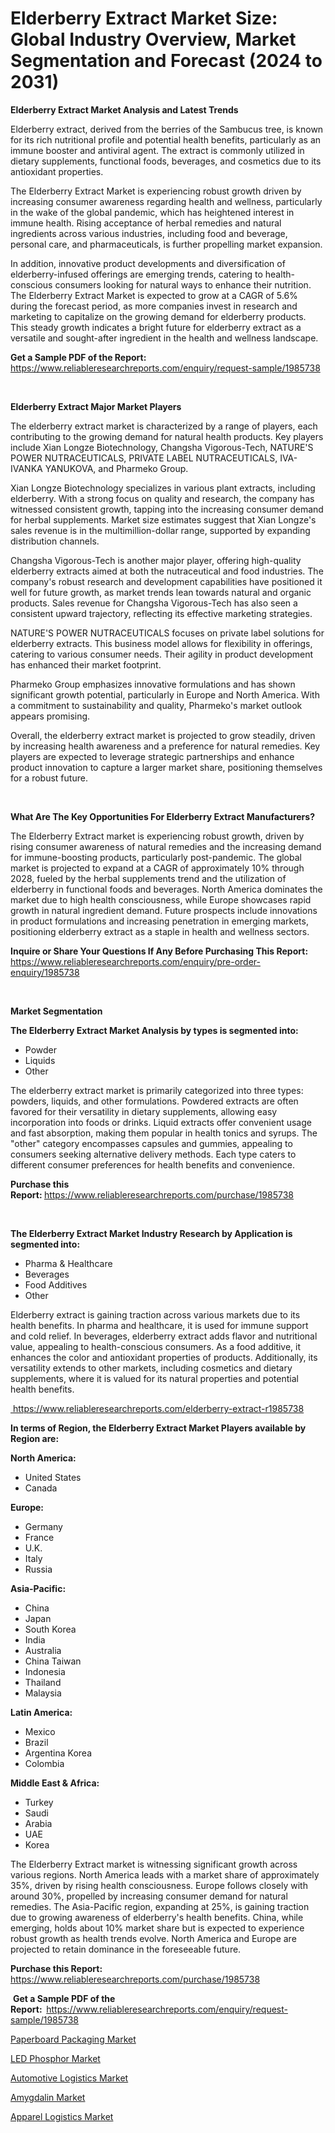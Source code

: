 <p><h1>Elderberry Extract Market Size: Global Industry Overview, Market Segmentation and Forecast (2024 to 2031)</h1></p><p><strong>Elderberry Extract Market Analysis and Latest Trends</strong></p>
<p><p>Elderberry extract, derived from the berries of the Sambucus tree, is known for its rich nutritional profile and potential health benefits, particularly as an immune booster and antiviral agent. The extract is commonly utilized in dietary supplements, functional foods, beverages, and cosmetics due to its antioxidant properties.</p><p>The Elderberry Extract Market is experiencing robust growth driven by increasing consumer awareness regarding health and wellness, particularly in the wake of the global pandemic, which has heightened interest in immune health. Rising acceptance of herbal remedies and natural ingredients across various industries, including food and beverage, personal care, and pharmaceuticals, is further propelling market expansion.</p><p>In addition, innovative product developments and diversification of elderberry-infused offerings are emerging trends, catering to health-conscious consumers looking for natural ways to enhance their nutrition. The Elderberry Extract Market is expected to grow at a CAGR of 5.6% during the forecast period, as more companies invest in research and marketing to capitalize on the growing demand for elderberry products. This steady growth indicates a bright future for elderberry extract as a versatile and sought-after ingredient in the health and wellness landscape.</p></p>
<p><strong>Get a Sample PDF of the Report:&nbsp;</strong> <a href="https://www.reliableresearchreports.com/enquiry/request-sample/1985738?utm_campaign=5&utm_medium=2&utm_source=Github&utm_content=ia&utm_term=15112024&utm_id=elderberry-extract">https://www.reliableresearchreports.com/enquiry/request-sample/1985738</a></p>
<p>&nbsp;</p>
<p><strong>Elderberry Extract Major Market Players</strong></p>
<p><p>The elderberry extract market is characterized by a range of players, each contributing to the growing demand for natural health products. Key players include Xian Longze Biotechnology, Changsha Vigorous-Tech, NATURE'S POWER NUTRACEUTICALS, PRIVATE LABEL NUTRACEUTICALS, IVA-IVANKA YANUKOVA, and Pharmeko Group.</p><p>Xian Longze Biotechnology specializes in various plant extracts, including elderberry. With a strong focus on quality and research, the company has witnessed consistent growth, tapping into the increasing consumer demand for herbal supplements. Market size estimates suggest that Xian Longze's sales revenue is in the multimillion-dollar range, supported by expanding distribution channels.</p><p>Changsha Vigorous-Tech is another major player, offering high-quality elderberry extracts aimed at both the nutraceutical and food industries. The company's robust research and development capabilities have positioned it well for future growth, as market trends lean towards natural and organic products. Sales revenue for Changsha Vigorous-Tech has also seen a consistent upward trajectory, reflecting its effective marketing strategies.</p><p>NATURE'S POWER NUTRACEUTICALS focuses on private label solutions for elderberry extracts. This business model allows for flexibility in offerings, catering to various consumer needs. Their agility in product development has enhanced their market footprint. </p><p>Pharmeko Group emphasizes innovative formulations and has shown significant growth potential, particularly in Europe and North America. With a commitment to sustainability and quality, Pharmeko's market outlook appears promising.</p><p>Overall, the elderberry extract market is projected to grow steadily, driven by increasing health awareness and a preference for natural remedies. Key players are expected to leverage strategic partnerships and enhance product innovation to capture a larger market share, positioning themselves for a robust future.</p></p>
<p>&nbsp;</p>
<p><strong>What Are The Key Opportunities For Elderberry Extract Manufacturers?</strong></p>
<p><p>The Elderberry Extract market is experiencing robust growth, driven by rising consumer awareness of natural remedies and the increasing demand for immune-boosting products, particularly post-pandemic. The global market is projected to expand at a CAGR of approximately 10% through 2028, fueled by the herbal supplements trend and the utilization of elderberry in functional foods and beverages. North America dominates the market due to high health consciousness, while Europe showcases rapid growth in natural ingredient demand. Future prospects include innovations in product formulations and increasing penetration in emerging markets, positioning elderberry extract as a staple in health and wellness sectors.</p></p>
<p><strong>Inquire or Share Your Questions If Any Before Purchasing This Report:</strong> <a href="https://www.reliableresearchreports.com/enquiry/pre-order-enquiry/1985738?utm_campaign=5&utm_medium=2&utm_source=Github&utm_content=ia&utm_term=15112024&utm_id=elderberry-extract">https://www.reliableresearchreports.com/enquiry/pre-order-enquiry/1985738</a></p>
<p>&nbsp;</p>
<p><strong>Market Segmentation</strong></p>
<p><strong>The Elderberry Extract Market Analysis by types is segmented into:</strong></p>
<p><ul><li>Powder</li><li>Liquids</li><li>Other</li></ul></p>
<p><p>The elderberry extract market is primarily categorized into three types: powders, liquids, and other formulations. Powdered extracts are often favored for their versatility in dietary supplements, allowing easy incorporation into foods or drinks. Liquid extracts offer convenient usage and fast absorption, making them popular in health tonics and syrups. The "other" category encompasses capsules and gummies, appealing to consumers seeking alternative delivery methods. Each type caters to different consumer preferences for health benefits and convenience.</p></p>
<p><strong>Purchase this Report:&nbsp;</strong><a href="https://www.reliableresearchreports.com/purchase/1985738?utm_campaign=5&utm_medium=2&utm_source=Github&utm_content=ia&utm_term=15112024&utm_id=elderberry-extract">https://www.reliableresearchreports.com/purchase/1985738</a></p>
<p>&nbsp;</p>
<p><strong>The Elderberry Extract Market Industry Research by Application is segmented into:</strong></p>
<p><ul><li>Pharma & Healthcare</li><li>Beverages</li><li>Food Additives</li><li>Other</li></ul></p>
<p><p>Elderberry extract is gaining traction across various markets due to its health benefits. In pharma and healthcare, it is used for immune support and cold relief. In beverages, elderberry extract adds flavor and nutritional value, appealing to health-conscious consumers. As a food additive, it enhances the color and antioxidant properties of products. Additionally, its versatility extends to other markets, including cosmetics and dietary supplements, where it is valued for its natural properties and potential health benefits.</p></p>
<p><a href="https://www.reliableresearchreports.com/elderberry-extract-r1985738?utm_campaign=5&utm_medium=2&utm_source=Github&utm_content=ia&utm_term=15112024&utm_id=elderberry-extract">&nbsp;https://www.reliableresearchreports.com/elderberry-extract-r1985738</a></p>
<p><strong>In terms of Region, the Elderberry Extract Market Players available by Region are:</strong></p>
<p>
    <p> <strong> North America: </strong>
        <ul>
            <li>United States</li>
            <li>Canada</li>
        </ul>
        </p> 
    <p> <strong> Europe: </strong>
        <ul>
            <li>Germany</li>
            <li>France</li>
            <li>U.K.</li>
            <li>Italy</li>
            <li>Russia</li>
        </ul>
        </p> 
    <p> <strong> Asia-Pacific: </strong>
        <ul>
            <li>China</li>
            <li>Japan</li>
            <li>South Korea</li>
            <li>India</li>
            <li>Australia</li>
            <li>China Taiwan</li>
            <li>Indonesia</li>
            <li>Thailand</li>
            <li>Malaysia</li>
        </ul>
        </p> 
    <p> <strong> Latin America: </strong>
        <ul>
            <li>Mexico</li>
            <li>Brazil</li>
            <li>Argentina Korea</li>
            <li>Colombia</li>
        </ul>
        </p> 
    <p> <strong> Middle East & Africa: </strong>
        <ul>
            <li>Turkey</li>
            <li>Saudi</li>
            <li>Arabia</li>
            <li>UAE</li>
            <li>Korea</li>
        </ul>
    </p>
    </p>
<p><p>The Elderberry Extract market is witnessing significant growth across various regions. North America leads with a market share of approximately 35%, driven by rising health consciousness. Europe follows closely with around 30%, propelled by increasing consumer demand for natural remedies. The Asia-Pacific region, expanding at 25%, is gaining traction due to growing awareness of elderberry's health benefits. China, while emerging, holds about 10% market share but is expected to experience robust growth as health trends evolve. North America and Europe are projected to retain dominance in the foreseeable future.</p></p>
<p><strong>Purchase this Report: </strong><a href="https://www.reliableresearchreports.com/purchase/1985738?utm_campaign=5&utm_medium=2&utm_source=Github&utm_content=ia&utm_term=15112024&utm_id=elderberry-extract">https://www.reliableresearchreports.com/purchase/1985738</a></p>
<p>&nbsp;<strong>Get a Sample PDF of the Report:&nbsp;&nbsp;</strong><a href="https://www.reliableresearchreports.com/enquiry/request-sample/1985738?utm_campaign=5&utm_medium=2&utm_source=Github&utm_content=ia&utm_term=15112024&utm_id=elderberry-extract">https://www.reliableresearchreports.com/enquiry/request-sample/1985738</a></p>
<p><strong></strong></p>
<p><p><a href="https://www.linkedin.com/pulse/top-trends-transforming-paperboard-packaging-market-2024-2031-be0me?utm_campaign=5&utm_medium=2&utm_source=Github&utm_content=ia&utm_term=15112024&utm_id=elderberry-extract">Paperboard Packaging Market</a></p><p><a href="https://www.linkedin.com/pulse/investment-opportunities-led-phosphor-sector-risk-analysis-roi-cgvte?utm_campaign=5&utm_medium=2&utm_source=Github&utm_content=ia&utm_term=15112024&utm_id=elderberry-extract">LED Phosphor Market</a></p><p><a href="https://issuu.com/reportprime-2/docs/automotive-logistics-market-size-20_917e643f6f9371?utm_campaign=5&utm_medium=2&utm_source=Github&utm_content=ia&utm_term=15112024&utm_id=elderberry-extract">Automotive Logistics Market</a></p><p><a href="https://github.com/lylyparadise/Market-Research-Report-List-5/blob/main/amygdalin-market.md?utm_campaign=5&utm_medium=2&utm_source=Github&utm_content=ia&utm_term=15112024&utm_id=elderberry-extract">Amygdalin Market</a></p><p><a href="https://issuu.com/reportprime-2/docs/apparel-logistics-market-size-2030._cd86339cd2bad2?utm_campaign=5&utm_medium=2&utm_source=Github&utm_content=ia&utm_term=15112024&utm_id=elderberry-extract">Apparel Logistics Market</a></p></p>